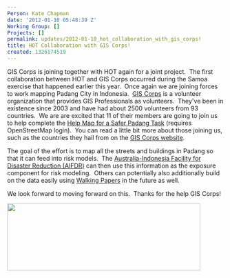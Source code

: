 ```yaml
---
Person: Kate Chapman
date: '2012-01-10 05:48:39 Z'
Working Group: []
Projects: []
permalink: updates/2012-01-10_hot_collaboration_with_gis_corps!
title: HOT Collaboration with GIS Corps!
created: 1326174519
---
```

<p>GIS Corps is joining together with HOT again for a joint project. &nbsp;The first collaboration between HOT and GIS Corps occurred during the Samoa exercise that happened earlier this year. &nbsp;Once again we are joining forces to work mapping Padang City in Indonesia. &nbsp;<a href="http://giscorps.org/">GIS Corps</a> is a volunteer organization that provides GIS Professionals as volunteers. &nbsp;They've been in existence since 2003 and have had about 2500 volunteers from 93 countries. &nbsp;We are are excited that 11 of their members are going to join us to help complete the <a href="http://tasks.hotosm.org/job/9">Help Map for a Safer Padang Task</a>&nbsp;(requires OpenStreetMap login). &nbsp;You can read a little bit more about those joining us, such as the countries they hail from on the <a href="http://www.giscorps.org/index.php?option=com_content&amp;task=view&amp;id=96&amp;Itemid=63">GIS Corps website</a>.</p><p>The goal of the effort is to map all the streets and buildings in Padang so that it can feed into risk models. &nbsp;The <a href="http://www.aifdr.org/">Australia-Indonesia Facility for Disaster Reduction (AIFDR)</a>&nbsp;can then use this information as the exposure component for risk modeling. &nbsp;Others can potentially also additionally build on the data easily using <a href="http://walking-papers.org/">Walking Papers</a> in the future as well.</p><p>We look forward to moving forward on this. &nbsp;Thanks for the help GIS Corps!</p><p><a href="http://hot.openstreetmap.org/weblog/wp-content/uploads/2012/01/gc_logo_comp_0.jpg"><img title="gc_logo_comp_0" src="http://hot.openstreetmap.org/weblog/wp-content/uploads/2012/01/gc_logo_comp_0.jpg" alt="" width="448" height="156"></a></p>
